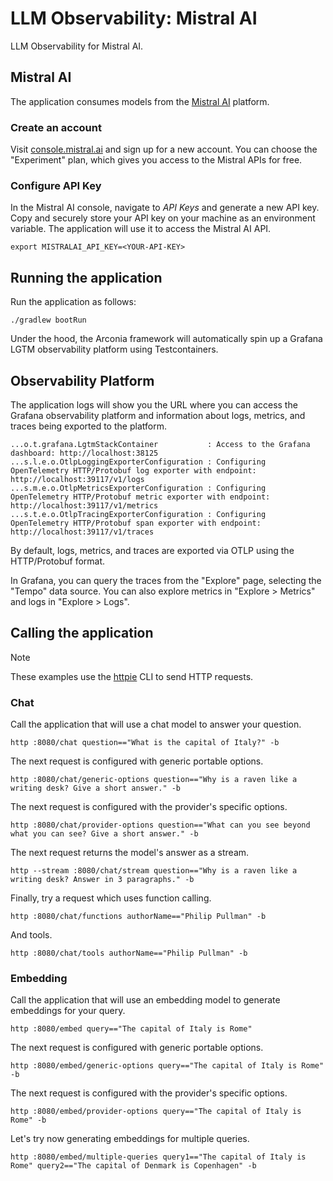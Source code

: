 # LLM Observability: Mistral AI

LLM Observability for Mistral AI.

## Mistral AI

The application consumes models from the [Mistral AI](https://mistral.ai) platform.

### Create an account

Visit [console.mistral.ai](https://console.mistral.ai) and sign up for a new account.
You can choose the "Experiment" plan, which gives you access to the Mistral APIs for free.

### Configure API Key

In the Mistral AI console, navigate to _API Keys_ and generate a new API key.
Copy and securely store your API key on your machine as an environment variable.
The application will use it to access the Mistral AI API.

```shell
export MISTRALAI_API_KEY=<YOUR-API-KEY>
```

## Running the application

Run the application as follows:

```shell
./gradlew bootRun
```

Under the hood, the Arconia framework will automatically spin up a Grafana LGTM observability platform using Testcontainers.

## Observability Platform

The application logs will show you the URL where you can access the Grafana observability platform and information about logs, metrics, and traces being exported to the platform.

```logs
...o.t.grafana.LgtmStackContainer           : Access to the Grafana dashboard: http://localhost:38125
...s.l.e.o.OtlpLoggingExporterConfiguration : Configuring OpenTelemetry HTTP/Protobuf log exporter with endpoint: http://localhost:39117/v1/logs
...s.m.e.o.OtlpMetricsExporterConfiguration : Configuring OpenTelemetry HTTP/Protobuf metric exporter with endpoint: http://localhost:39117/v1/metrics
...s.t.e.o.OtlpTracingExporterConfiguration : Configuring OpenTelemetry HTTP/Protobuf span exporter with endpoint: http://localhost:39117/v1/traces
```

By default, logs, metrics, and traces are exported via OTLP using the HTTP/Protobuf format.

In Grafana, you can query the traces from the "Explore" page, selecting the "Tempo" data source.
You can also explore metrics in "Explore > Metrics" and logs in "Explore > Logs".

## Calling the application

> [!NOTE]
> These examples use the [httpie](https://httpie.io) CLI to send HTTP requests.

### Chat

Call the application that will use a chat model to answer your question.

```shell
http :8080/chat question=="What is the capital of Italy?" -b
```

The next request is configured with generic portable options.

```shell
http :8080/chat/generic-options question=="Why is a raven like a writing desk? Give a short answer." -b
```

The next request is configured with the provider's specific options.

```shell
http :8080/chat/provider-options question=="What can you see beyond what you can see? Give a short answer." -b
```

The next request returns the model's answer as a stream.

```shell
http --stream :8080/chat/stream question=="Why is a raven like a writing desk? Answer in 3 paragraphs." -b
```

Finally, try a request which uses function calling.

```shell
http :8080/chat/functions authorName=="Philip Pullman" -b
```

And tools.

```shell
http :8080/chat/tools authorName=="Philip Pullman" -b
```

### Embedding

Call the application that will use an embedding model to generate embeddings for your query.

```shell
http :8080/embed query=="The capital of Italy is Rome"
```

The next request is configured with generic portable options.

```shell
http :8080/embed/generic-options query=="The capital of Italy is Rome" -b
```

The next request is configured with the provider's specific options.

```shell
http :8080/embed/provider-options query=="The capital of Italy is Rome" -b
```

Let's try now generating embeddings for multiple queries.

```shell
http :8080/embed/multiple-queries query1=="The capital of Italy is Rome" query2=="The capital of Denmark is Copenhagen" -b
```
